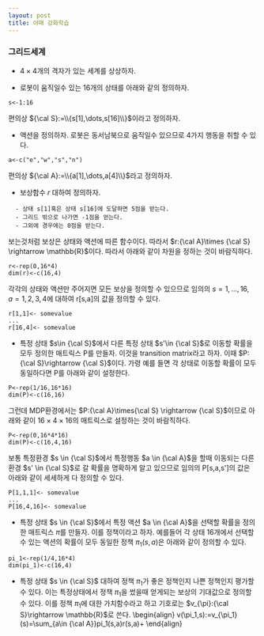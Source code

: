 ```yaml
---
layout: post
title: 야매 강화학습
---
```


### 그리드세계 

- $4\times 4$개의 격자가 있는 세계를 상상하자. 

- 로봇이 움직일수 있는 16개의 상태를 아래와 같의 정의하자. 
```{r}
s<-1:16
```
편의상 ${\cal S}:=\\{s[1],\dots,s[16]\\}$이라고 정의하자. 


- 액션을 정의하자. 로봇은 동서남북으로 움직일수 있으므로 4가지 행동을 취할 수 있다.
```{r}
a<-c("e","w","s","n")
```
편의상 ${\cal A}:=\\{a[1],\dots,a[4]\\}$라고 정의하자. 

- 보상함수 $r$ 대하여 정의하자. 
```
  - 상태 s[1]혹은 상태 s[16]에 도달하면 5점을 받는다. 
  - 그리드 밖으로 나가면 -1점을 얻는다. 
  - 그외에 경우에는 0점을 받는다.  
```
보는것처럼 보상은 상태와 액션에 따른 함수이다. 따라서 $r:{\cal A}\times {\cal S} \rightarrow \mathbb{R}$이다. 따라서 아래와 같이 차원을 정하는 것이 바람직하다. 
```{r}
r<-rep(0,16*4)
dim(r)<-c(16,4)
```
각각의 상태와 액션만 주어지면 모든 보상을 정의할 수 있으므로 임의의 $s=1,\dots,16$, $a=1,2,3,4$에 대하여 r[s,a]의 값을 정의할 수 있다.  
```{r}
r[1,1]<- somevalue
...
r[16,4]<- somevalue
```

- 특정 상태 $s\in {\cal S}$에서 다른 특정 상태 $s'\in {\cal S}$로 이동할 확률을 모두 정의한 매트릭스 P를 만들자. 이것을 transition matrix라고 하자. 이때 $P:{\cal S}\rightarrow {\cal S}$이다. 가령 예를 들면 각 상태로 이동할 확률이 모두 동일하다면 P를 아래와 같이 설정한다. 
```{r}
P<-rep(1/16,16*16)
dim(P)<-c(16,16)
```
그런데 MDP환경에서는 $P:{\cal A}\times{\cal S} \rightarrow {\cal S}$이므로 아래와 같이 $16 \times  4 \times 16$의 매트릭스로 설정하는 것이 바람직하다. 
```{r}
P<-rep(0,16*4*16)
dim(P)<-c(16,4,16)
``` 
보통 특정환경 $s \in {\cal S}$에서 특정행동 $a \in {\cal A}$을 할때 이동되는 다른 환경 $s' \in {\cal S}$로 갈 확률을 명확하게 알고 있으므로 임의의 P[s,a,s']의 값은 아래와 같이 세세하게 다 정의할 수 있다. 
```{r}
P[1,1,1]<- somevalue
...
P[16,4,16]<- somevalue
```

- 특정 상태 $s \in {\cal S}$에서 특정 액션 $a \in {\cal A}$을 선택할 확률을 정의한 매트릭스 $\pi$를 만들자. 이를 정책이라고 하자. 예를들어 각 상태 16개에서 선택할 수 있는 액션의 확률이 모두 동일한 정책 $\pi_1(s,a)$은 아래와 같이 정의할 수 있다. 
```{r}
pi_1<-rep(1/4,16*4)
dim(pi_1)<-c(16,4) 
```

- 특정 상태 $s \in {\cal S}$ 대하여 정책 $\pi_1$가 좋은 정책인지 나쁜 정책인지 평가할 수 있다. 이는 특정상태에서 정책 $\pi_1$을 썼을때 얻게되는 보상의 기대값으로 정의할 수 있다. 이를 정책 $\pi_1$에 대한 가치함수라고 하고 기호로는 $v_{\pi}:{\cal S}\rightarrow \mathbb{R}$로 쓴다. 
\begin{align}
v(\pi_1,s):=v_{\pi_1}(s)=\sum_{a\in {\cal A}}pi_1(s,a)r(s,a)+
\end{align}
